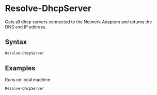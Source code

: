 # Resolve-DhcpServer

Gets all dhcp servers connected to the Network Adapters and returns the DNS and IP address.

## Syntax
```powershell
Resolve-DhcpServer
```

## Examples

Runs on local machine
```powershell
Resolve-DhcpServer
```